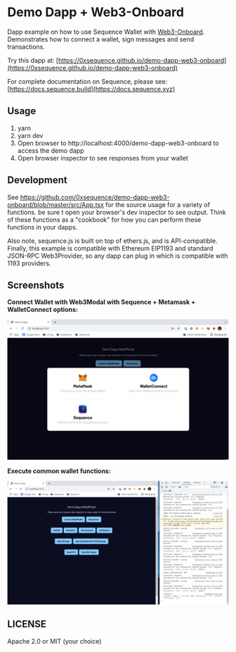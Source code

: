 Demo Dapp + Web3-Onboard
=====================

Dapp example on how to use Sequence Wallet with [Web3-Onboard](https://docs.blocknative.com/onboard). Demonstrates how to connect a wallet, sign messages and send transactions.

Try this dapp at: [https://0xsequence.github.io/demo-dapp-web3-onboard](https://0xsequence.github.io/demo-dapp-web3-onboard)

For complete documentation on Sequence, please see: [https://docs.sequence.build](https://docs.sequence.xyz)

## Usage

1. yarn
2. yarn dev
3. Open browser to http://localhost:4000/demo-dapp-web3-onboard to access the demo dapp
4. Open browser inspector to see responses from your wallet

## Development

See https://github.com/0xsequence/demo-dapp-web3-onboard/blob/master/src/App.tsx for the source
usage for a variety of functions. be sure t open your browser's dev inspector to see output.
Think of these functions as a "cookbook" for how you can perform these functions in your dapps.

Also note, sequence.js is built on top of ethers.js, and is API-compatible. Finally, this example
is compatible with Ethereum EIP1193 and standard JSON-RPC Web3Provider, so any dapp can plug in
which is compatible with 1193 providers.



## Screenshots

**Connect Wallet with Web3Modal with Sequence + Metamask + WalletConnect options:**

![Connect Wallet](./screenshots/screen-open.png)


**Execute common wallet functions:**

![Wallet functions](./screenshots/screen-txn.png)



## LICENSE

Apache 2.0 or MIT (your choice)
